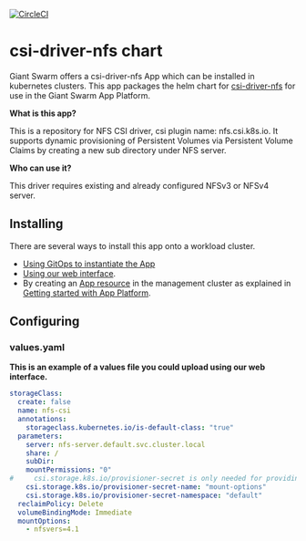 [![CircleCI](https://dl.circleci.com/status-badge/img/gh/giantswarm/csi-driver-nfs/tree/main.svg?style=svg)](https://dl.circleci.com/status-badge/redirect/gh/giantswarm/csi-driver-nfs/tree/main)

# csi-driver-nfs chart

Giant Swarm offers a csi-driver-nfs App which can be installed in kubernetes clusters.
This app packages the helm chart for [csi-driver-nfs](https://github.com/kubernetes-csi/csi-driver-nfs) for use in the Giant Swarm App Platform.

**What is this app?**

This is a repository for NFS CSI driver, csi plugin name: nfs.csi.k8s.io.
It supports dynamic provisioning of Persistent Volumes via Persistent Volume Claims by creating a new sub directory under NFS server.

**Who can use it?**

This driver requires existing and already configured NFSv3 or NFSv4 server.

## Installing

There are several ways to install this app onto a workload cluster.

- [Using GitOps to instantiate the App](https://docs.giantswarm.io/advanced/gitops/apps/)
- [Using our web interface](https://docs.giantswarm.io/platform-overview/web-interface/app-platform/#installing-an-app).
- By creating an [App resource](https://docs.giantswarm.io/use-the-api/management-api/crd/apps.application.giantswarm.io/) in the management cluster as explained in [Getting started with App Platform](https://docs.giantswarm.io/getting-started/app-platform/).

## Configuring

### values.yaml

**This is an example of a values file you could upload using our web interface.**

```yaml
storageClass:
  create: false
  name: nfs-csi
  annotations:
    storageclass.kubernetes.io/is-default-class: "true"
  parameters:
    server: nfs-server.default.svc.cluster.local
    share: /
    subDir:
    mountPermissions: "0"
#     csi.storage.k8s.io/provisioner-secret is only needed for providing mountOptions in DeleteVolume
    csi.storage.k8s.io/provisioner-secret-name: "mount-options"
    csi.storage.k8s.io/provisioner-secret-namespace: "default"
  reclaimPolicy: Delete
  volumeBindingMode: Immediate
  mountOptions:
    - nfsvers=4.1
```
